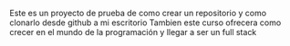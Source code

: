 Este es un proyecto de prueba de como crear un repositorio y como clonarlo desde github a mi escritorio
Tambien este curso ofrecera como crecer en el mundo de la programación y llegar a ser un full stack